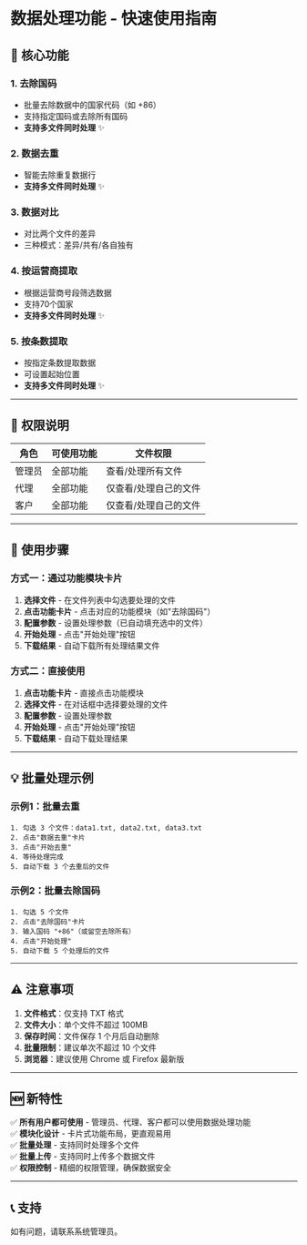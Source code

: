 # 数据处理功能 - 快速使用指南

## 🎯 核心功能

### 1. 去除国码 
- 批量去除数据中的国家代码（如 +86）
- 支持指定国码或去除所有国码
- **支持多文件同时处理** ✨

### 2. 数据去重
- 智能去除重复数据行
- **支持多文件同时处理** ✨

### 3. 数据对比
- 对比两个文件的差异
- 三种模式：差异/共有/各自独有

### 4. 按运营商提取
- 根据运营商号段筛选数据
- 支持70个国家
- **支持多文件同时处理** ✨

### 5. 按条数提取
- 按指定条数提取数据
- 可设置起始位置
- **支持多文件同时处理** ✨

---

## 👥 权限说明

| 角色 | 可使用功能 | 文件权限 |
|------|-----------|---------|
| 管理员 | 全部功能 | 查看/处理所有文件 |
| 代理 | 全部功能 | 仅查看/处理自己的文件 |
| 客户 | 全部功能 | 仅查看/处理自己的文件 |

---

## 📝 使用步骤

### 方式一：通过功能模块卡片

1. **选择文件** - 在文件列表中勾选要处理的文件
2. **点击功能卡片** - 点击对应的功能模块（如"去除国码"）
3. **配置参数** - 设置处理参数（已自动填充选中的文件）
4. **开始处理** - 点击"开始处理"按钮
5. **下载结果** - 自动下载所有处理结果文件

### 方式二：直接使用

1. **点击功能卡片** - 直接点击功能模块
2. **选择文件** - 在对话框中选择要处理的文件
3. **配置参数** - 设置处理参数
4. **开始处理** - 点击"开始处理"按钮
5. **下载结果** - 自动下载处理结果

---

## 💡 批量处理示例

### 示例1：批量去重
```
1. 勾选 3 个文件：data1.txt, data2.txt, data3.txt
2. 点击"数据去重"卡片
3. 点击"开始去重"
4. 等待处理完成
5. 自动下载 3 个去重后的文件
```

### 示例2：批量去除国码
```
1. 勾选 5 个文件
2. 点击"去除国码"卡片
3. 输入国码 "+86"（或留空去除所有）
4. 点击"开始处理"
5. 自动下载 5 个处理后的文件
```

---

## ⚠️ 注意事项

1. **文件格式**：仅支持 TXT 格式
2. **文件大小**：单个文件不超过 100MB
3. **保存时间**：文件保存 1 个月后自动删除
4. **批量限制**：建议单次不超过 10 个文件
5. **浏览器**：建议使用 Chrome 或 Firefox 最新版

---

## 🆕 新特性

✅ **所有用户都可使用** - 管理员、代理、客户都可以使用数据处理功能  
✅ **模块化设计** - 卡片式功能布局，更直观易用  
✅ **批量处理** - 支持同时处理多个文件  
✅ **批量上传** - 支持同时上传多个数据文件  
✅ **权限控制** - 精细的权限管理，确保数据安全  

---

## 📞 支持

如有问题，请联系系统管理员。
